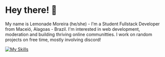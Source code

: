 Hey there! 👋
=================================

 My name is Lemonade Moreira (he/she) - I'm a Student Fullstack Developer from Maceió, Alagoas - Brazil. I'm interested in web development, moderation and building thriving online communitties. I work on random projects on free time, mostly involving discord!

[![My Skills](https://skillicons.dev/icons?i=js,html,css,python)](https://skillicons.dev)
